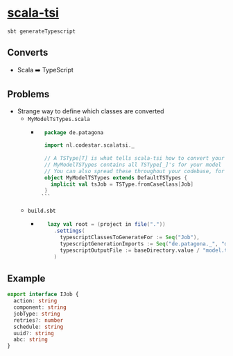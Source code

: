 # [scala-tsi](https://github.com/code-star/scala-tsi/tree/master)
```shell script
sbt generateTypescript
```

## Converts
- Scala :arrow_right: TypeScript

## Problems
- Strange way to define which classes are converted
    - `MyModelTsTypes.scala`
        - ````scala
            package de.patagona
            
            import nl.codestar.scalatsi._
            
            // A TSType[T] is what tells scala-tsi how to convert your type T into typescript
            // MyModelTSTypes contains all TSType[_]'s for your model
            // You can also spread these throughout your codebase, for example in the same place where your JSON (de)serializers
            object MyModelTSTypes extends DefaultTSTypes {
              implicit val tsJob = TSType.fromCaseClass[Job]
            }
           ```
    - `build.sbt`
       - ```scala
            lazy val root = (project in file("."))
              .settings(
                typescriptClassesToGenerateFor := Seq("Job"),
                typescriptGenerationImports := Seq("de.patagona._", "de.patagona.MyModelTSTypes._"),
                typescriptOutputFile := baseDirectory.value / "model.ts"
              )
            ```
## Example
```typescript
export interface IJob {
  action: string
  component: string
  jobType: string
  retries?: number
  schedule: string
  uuid?: string
  abc: string
}
```